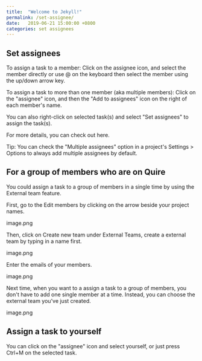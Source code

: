 ```yaml
---
title:  "Welcome to Jekyll!"
permalink: /set-assignee/
date:   2019-06-21 15:00:00 +0800
categories: set assignees
---
```

## Set assignees
To assign a task to a member:
Click on the assignee icon, and select the member directly or use @ on the keyboard then select the member using the up/down arrow key.



To assign a task to more than one member (aka multiple members):
Click on the "assignee" icon, and then the "Add to assignees" icon on the right of each member's name.



You can also right-click on selected task(s) and select "Set assignees" to assign the task(s).



For more details, you can check out here.

Tip: You can check the "Multiple assignees" option in a project's Settings > Options to always add multiple assignees by default.


## For a group of members who are on Quire

You could assign a task to a group of members in a single time by using the External team feature.

First, go to the Edit members by clicking on the arrow beside your project names. 

image.png

Then, click on Create new team under External Teams, create a external team by typing in a name first.

image.png

Enter the emails of your members.

image.png

Next time, when you want to a assign a task to a group of members, you don't have to add one single member at a time. Instead, you can choose the external team you've just created. 

image.png

## Assign a task to yourself

You can click on the "assignee" icon and select yourself, or just press Ctrl+M on the selected task.